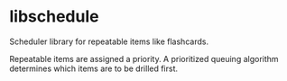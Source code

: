 libschedule
===========

Scheduler library for repeatable items like flashcards.

Repeatable items are assigned a priority. A prioritized queuing
algorithm determines which items are to be drilled first.